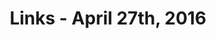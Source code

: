 ---
title: Links - April 27th, 2016
layout: links
category: links
articles:
  - title: I was an undercover-bot for 2 months. Here is what I learned.
    author: Ami Ben-David
    source: Chatbots Magazine - Medium
    url: https://medium.com/chat-bots/bots-hype-or-glory-656f4d614efb
    note: "I don't buy the bot craze. The technology is not there yet, and as the author well describes, the user experience feels just like calling a bank, or a telco, and being greeted by a distorted digital voice asking how one can be helped. <a href='https://twitter.com/ponchoIRL/status/723534389964054528'>Some day</a>."
    tags:
      - Business
      - Culture
      - Technology
      - Web
  - title: The Rising Costs of Scaling a Startup
    author: Tom Tunguz
    url: http://tomtunguz.com/rising-costs-of-startups/
    note: "An oldie, but goodie. Someone should repeat this analysis and include 2015/2016 data. We've probably already crossed the 2x threshold."
    tags:
      - Business
      - Startups
      - Technology
  - title: 15 Fundamental Laws of Software Development
    author: Matthew P Jones
    source: Exception not Found
    url: http://www.exceptionnotfound.net/fundamental-laws-of-software-development/
    note: One of those lists that invariably will be printed out, and pinned to a cube, by a grumpy coworker.
    tags:
      - Programming
      - Technology
  - title: Generally Accepted Accounting Standards (GAAP)
    author: Fred Wilson
    source: AVC
    url: http://avc.com/2016/04/generally-accepted-accounting-standards-gaap/
    note: This reminded me of the <a href="http://www.npr.org/sections/money/2016/02/05/465747726/-682-when-ceo-pay-exploded">Planet Money episode on CEO pay</a> and how hard it is to actually measure how employees are compensanted.
    tags:
      - Business
      - Startups
      - Technology
  - title: F*** You, I Quit — Hiring Is Broken
    author: Sahat Yalkabov
    source: Medium
    url: https://medium.com/@evnowandforever/f-you-i-quit-hiring-is-broken-bb8f3a48d324
    note: I have been on the other side of the table of many interviews since I started working at Apple. It is unbelievably hard to gauge the skills of a front-end engineer, even more so when more than half the people involved in the interview process do back-end work day to day.
    tags:
      - Business
      - Startups
      - Technology
  - title: Antitrust and Aggregation
    author: Stratechery
    source: Ben Thompson
    url: https://stratechery.com/2016/antitrust-and-aggregation/
    note: 'As is mentioned toward the end, "the most effective monopoly killer is the next monopoly."'
    tags:
      - Business
      - Startups
      - Technology
      - Economics
  - title: "Wikipedia’s Piracy Police Are Ruining the Developing World's Internet Experience"
    author: Jason Koebler
    source:  Motherboard
    url: http://motherboard.vice.com/read/wikipedia-zero-being-surveilled-by-piracy-police
    note: Sometimes, free is a problem.
    tags:
      - Business
      - Technology
      - Economics
      - Web
  - title: "The Log: What every software engineer should know about real-time data's unifying abstraction"
    author: Jay Kreps
    source: LinkedIn Engineering
    url: https://engineering.linkedin.com/distributed-systems/log-what-every-software-engineer-should-know-about-real-time-datas-unifying
    note: "To be honest, I haven't finished reading this, but it was profusely recommended by randos on HN and coworkers alike. The preferred stack, and the JS framework du jour might have changed since then, but the basics are still the same. This essay tries to explain distributed systems fundamentals from \"the log\" up."
    tags:
      - Programming
      - Technology
---